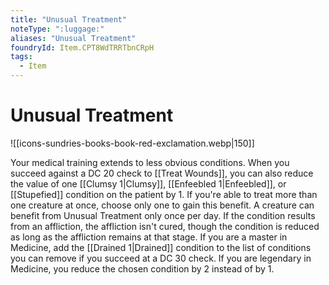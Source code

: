 ```yaml
---
title: "Unusual Treatment"
noteType: ":luggage:"
aliases: "Unusual Treatment"
foundryId: Item.CPT8WdTRRTbnCRpH
tags:
  - Item
---
```


# Unusual Treatment
![[icons-sundries-books-book-red-exclamation.webp|150]]

Your medical training extends to less obvious conditions. When you succeed against a DC 20 check to [[Treat Wounds]], you can also reduce the value of one [[Clumsy 1|Clumsy]], [[Enfeebled 1|Enfeebled]], or [[Stupefied]] condition on the patient by 1. If you're able to treat more than one creature at once, choose only one to gain this benefit. A creature can benefit from Unusual Treatment only once per day. If the condition results from an affliction, the affliction isn't cured, though the condition is reduced as long as the affliction remains at that stage. If you are a master in Medicine, add the [[Drained 1|Drained]] condition to the list of conditions you can remove if you succeed at a DC 30 check. If you are legendary in Medicine, you reduce the chosen condition by 2 instead of by 1.
